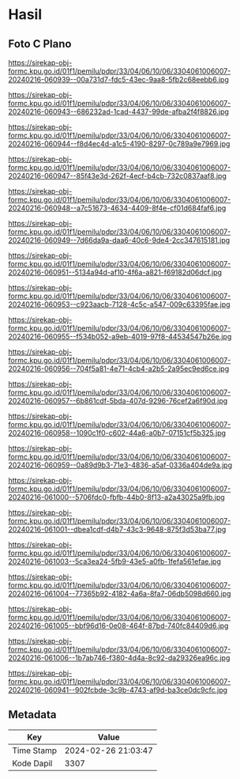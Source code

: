 # Hasil

## Foto C Plano

https://sirekap-obj-formc.kpu.go.id/01f1/pemilu/pdpr/33/04/06/10/06/3304061006007-20240216-060939--00a731d7-fdc5-43ec-9aa8-5fb2c68eebb6.jpg

https://sirekap-obj-formc.kpu.go.id/01f1/pemilu/pdpr/33/04/06/10/06/3304061006007-20240216-060943--686232ad-1cad-4437-99de-afba2f4f8826.jpg

https://sirekap-obj-formc.kpu.go.id/01f1/pemilu/pdpr/33/04/06/10/06/3304061006007-20240216-060944--f8d4ec4d-a1c5-4190-8297-0c789a9e7969.jpg

https://sirekap-obj-formc.kpu.go.id/01f1/pemilu/pdpr/33/04/06/10/06/3304061006007-20240216-060947--85f43e3d-262f-4ecf-b4cb-732c0837aaf8.jpg

https://sirekap-obj-formc.kpu.go.id/01f1/pemilu/pdpr/33/04/06/10/06/3304061006007-20240216-060948--a7c51673-4634-4409-8f4e-cf01d684faf6.jpg

https://sirekap-obj-formc.kpu.go.id/01f1/pemilu/pdpr/33/04/06/10/06/3304061006007-20240216-060949--7d66da9a-daa6-40c6-9de4-2cc347615181.jpg

https://sirekap-obj-formc.kpu.go.id/01f1/pemilu/pdpr/33/04/06/10/06/3304061006007-20240216-060951--5134a94d-af10-4f6a-a821-f69182d06dcf.jpg

https://sirekap-obj-formc.kpu.go.id/01f1/pemilu/pdpr/33/04/06/10/06/3304061006007-20240216-060953--c923aacb-7128-4c5c-a547-009c63395fae.jpg

https://sirekap-obj-formc.kpu.go.id/01f1/pemilu/pdpr/33/04/06/10/06/3304061006007-20240216-060955--f534b052-a9eb-4019-97f8-44534547b26e.jpg

https://sirekap-obj-formc.kpu.go.id/01f1/pemilu/pdpr/33/04/06/10/06/3304061006007-20240216-060956--704f5a81-4e71-4cb4-a2b5-2a95ec9ed6ce.jpg

https://sirekap-obj-formc.kpu.go.id/01f1/pemilu/pdpr/33/04/06/10/06/3304061006007-20240216-060957--6b861cdf-5bda-407d-9296-76cef2a6f90d.jpg

https://sirekap-obj-formc.kpu.go.id/01f1/pemilu/pdpr/33/04/06/10/06/3304061006007-20240216-060958--1090c1f0-c602-44a6-a0b7-07151cf5b325.jpg

https://sirekap-obj-formc.kpu.go.id/01f1/pemilu/pdpr/33/04/06/10/06/3304061006007-20240216-060959--0a89d9b3-71e3-4836-a5af-0336a404de9a.jpg

https://sirekap-obj-formc.kpu.go.id/01f1/pemilu/pdpr/33/04/06/10/06/3304061006007-20240216-061000--5706fdc0-fbfb-44b0-8f13-a2a43025a9fb.jpg

https://sirekap-obj-formc.kpu.go.id/01f1/pemilu/pdpr/33/04/06/10/06/3304061006007-20240216-061001--dbea1cdf-d4b7-43c3-9648-875f3d53ba77.jpg

https://sirekap-obj-formc.kpu.go.id/01f1/pemilu/pdpr/33/04/06/10/06/3304061006007-20240216-061003--5ca3ea24-5fb9-43e5-a0fb-1fefa561efae.jpg

https://sirekap-obj-formc.kpu.go.id/01f1/pemilu/pdpr/33/04/06/10/06/3304061006007-20240216-061004--77365b92-4182-4a6a-8fa7-06db5098d660.jpg

https://sirekap-obj-formc.kpu.go.id/01f1/pemilu/pdpr/33/04/06/10/06/3304061006007-20240216-061005--bbf96d16-0e08-464f-87bd-740fc84409d6.jpg

https://sirekap-obj-formc.kpu.go.id/01f1/pemilu/pdpr/33/04/06/10/06/3304061006007-20240216-061006--1b7ab746-f380-4d4a-8c92-da29326ea96c.jpg

https://sirekap-obj-formc.kpu.go.id/01f1/pemilu/pdpr/33/04/06/10/06/3304061006007-20240216-060941--902fcbde-3c9b-4743-af9d-ba3ce0dc9cfc.jpg


## Metadata

| Key        | Value               |
| ---------- | ------------------- |
| Time Stamp | 2024-02-26 21:03:47 |
| Kode Dapil | 3307                |



